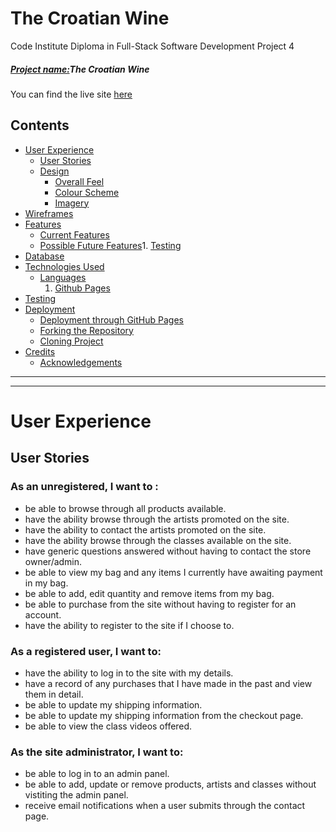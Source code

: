 <h1 aligin="center">The Croatian Wine</h1>

Code Institute Diploma in Full-Stack Software Development Project 4

##### <u>Project name:</u>The Croatian Wine

You can find the live site [here](https://myston-project-4.herokuapp.com/)

## Contents
+ [User Experience](#user-experience)
  + [User Stories](#user-stories)
  + [Design](#design)
    + [Overall Feel](#overall-feel)
    + [Colour Scheme](#colour-scheme)
    + [Imagery](#imagery)
+ [Wireframes](#wireframes)
+ [Features](#features)
  + [Current Features](#current-features)
  + [Possible Future Features](#possible-future-features)1. [Testing](#testing)
+ [Database](#database)
+ [Technologies Used](#technologies-used)
  + [Languages](#languages)
    1. [Github Pages](#github)
+ [Testing](#testing)
+ [Deployment](#deployment)
  + [Deployment through GitHub Pages](#deployment-through-gitHub-pages)
  + [Forking the Repository](#forking-the-repository)
  + [Cloning Project](#cloning-project)
+ [Credits](#credits)
  + [Acknowledgements](#acknowledgements)

---
---
# User Experience
## User Stories

### As an unregistered, I want to :

+ be able to browse through all products available.
+ have the ability browse through the artists promoted on the site.
+ have the ability to contact the artists promoted on the site.
+ have the ability browse through the classes available on the site.
+ have generic questions answered without having to contact the store owner/admin.
+ be able to view my bag and any items I currently have awaiting payment in my bag.
+ be able to add, edit quantity and remove items from my bag.
+ be able to purchase from the site without having to register for an account.
+ have the ability to register to the site if I choose to.

### As a registered user, I want to:

+ have the ability to log in to the site with  my details.
+ have a record of any purchases that I have made in the past and view them in detail.
+ be able to update my shipping information.
+ be able to update my shipping information from the checkout page. 
+ be able to view the class videos offered.

### As the site administrator, I want to:

+ be able to log in to an admin panel.
+ be able to add, update or remove products, artists and classes without vistiting the admin panel.
+ receive email notifications when a user submits through the contact page.